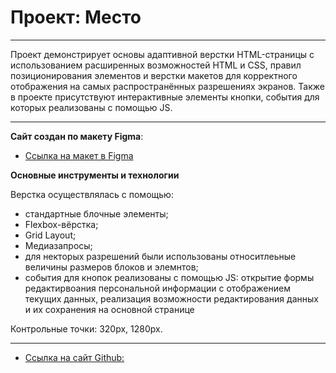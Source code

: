 # Проект: Место
____
Проект демонстрирует основы адаптивной верстки HTML-страницы с использованием расширенных возможностей HTML и CSS, правил позиционирования элементов и верстки макетов для корректного отображения на самых распространённых разрешениях экранов. Также в проекте присутствуют интерактивные элементы кнопки, события для которых реализованы с помощью JS.
____

__Сайт создан по макету Figma__:
* [Ссылка на макет в Figma](https://www.figma.com/file/2cn9N9jSkmxD84oJik7xL7/JavaScript.-Sprint-4?node-id=0%3A1)

__Основные инструменты и технологии__

Верстка осуществлялась с помощью:
- стандартные блочные элементы;
- Flexbox-вёрстка;
- Grid Layout;
- Медиазапросы;
- для некторых разрешений были использованы относитлеьные величины размеров блоков и элемнтов;
- события для кнопок реализованы с помощью JS: открытие формы редактирвоания персональной информации с отображением текущих данных, реализация возможности редактирования данных и их сохранения на основной странице

Контрольные точки: 320px, 1280px.

____
* [Ссылка на сайт Github:](https://irinasemenova.github.io/mesto/)